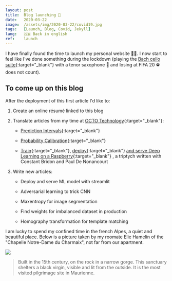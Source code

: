 ```yaml
---
layout: post
title:  Blog launching 🚀
date:   2020-03-22
image:  /assets/img/2020-03-22/covid19.jpg
tags:   [Launch, Blog, Covid, Jekyll]
lang:   🇬🇧 Back in english
ref:    launch
---
```


I have finally found the time to launch my personal website 👨‍💻. I now start to feel like I've done something 
during the lockdown (playing the [Bach cello suite](https://www.youtube.com/watch?v=mGQLXRTl3Z0){:target="_blank"} with a tenor 
saxophone 🎷 and losing at️ FIFA 20 ⚽ does not count).

## To come up on this blog

After the deployment of this first article I'd like to:

1. Create an online résumé linked to this blog

2. Translate articles from my time at [OCTO Technology](https://www.octo.com/){:target="_blank"}:

      - [Prediction Intervals](https://blog.octo.com/les-intervalles-de-prediction/){:target="_blank"}

      - [Probability Calibration](https://blog.octo.com/calibration-de-probabilite/){:target="_blank"}

      - [Train](https://blog.octo.com/ia-embarquee-deployer-du-deep-learning-sur-un-raspberry/){:target="_blank"}, 
      [deploy](https://blog.octo.com/lia-embarquee-entrainer-deployer-et-utiliser-du-deep-learning-sur-un-raspberry-partie-2/){:target="_blank"} 
      [and serve Deep Learning on a Raspberry](https://blog.octo.com/lia-embarquee-entrainer-deployer-et-utiliser-du-deep-learning-sur-un-raspberry-partie-3/){:target="_blank"}
      , a triptych written with Constant Bridon and Paul De Nonancourt

3. Write new articles:

      - Deploy and serve ML model with streamlit

      - Adversarial learning to trick CNN

      - Maxentropy for image segmentation

      - Find weights for imbalanced dataset in production

      - Homography transformation for template matching


I am lucky to spend my confined time in the french Alpes, a quiet and beautiful place. Below is a picture taken 
by my roomate Elie Hamelin of the "Chapelle Notre-Dame du Charmaix", not far from our apartment.

![]({{site.baseurl}}/assets/img/2020-03-22/confinement.jpg)

> Built in the 15th century, on the rock in a narrow gorge. This sanctuary shelters a black virgin, visible and 
>lit from the outside. It is the most visited pilgrimage site in Maurienne.
